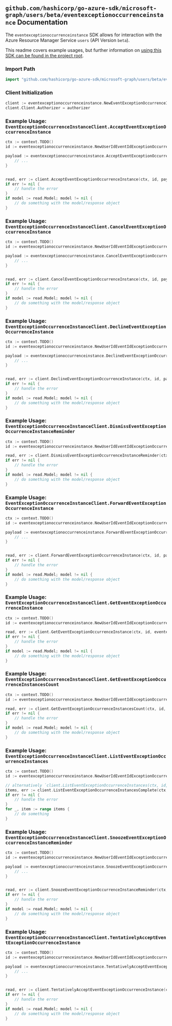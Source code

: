 
## `github.com/hashicorp/go-azure-sdk/microsoft-graph/users/beta/eventexceptionoccurrenceinstance` Documentation

The `eventexceptionoccurrenceinstance` SDK allows for interaction with the Azure Resource Manager Service `users` (API Version `beta`).

This readme covers example usages, but further information on [using this SDK can be found in the project root](https://github.com/hashicorp/go-azure-sdk/tree/main/docs).

### Import Path

```go
import "github.com/hashicorp/go-azure-sdk/microsoft-graph/users/beta/eventexceptionoccurrenceinstance"
```


### Client Initialization

```go
client := eventexceptionoccurrenceinstance.NewEventExceptionOccurrenceInstanceClientWithBaseURI("https://management.azure.com")
client.Client.Authorizer = authorizer
```


### Example Usage: `EventExceptionOccurrenceInstanceClient.AcceptEventExceptionOccurrenceInstance`

```go
ctx := context.TODO()
id := eventexceptionoccurrenceinstance.NewUserIdEventIdExceptionOccurrenceIdInstanceID("userIdValue", "eventIdValue", "eventId1Value", "eventId2Value")

payload := eventexceptionoccurrenceinstance.AcceptEventExceptionOccurrenceInstanceRequest{
	// ...
}


read, err := client.AcceptEventExceptionOccurrenceInstance(ctx, id, payload)
if err != nil {
	// handle the error
}
if model := read.Model; model != nil {
	// do something with the model/response object
}
```


### Example Usage: `EventExceptionOccurrenceInstanceClient.CancelEventExceptionOccurrenceInstance`

```go
ctx := context.TODO()
id := eventexceptionoccurrenceinstance.NewUserIdEventIdExceptionOccurrenceIdInstanceID("userIdValue", "eventIdValue", "eventId1Value", "eventId2Value")

payload := eventexceptionoccurrenceinstance.CancelEventExceptionOccurrenceInstanceRequest{
	// ...
}


read, err := client.CancelEventExceptionOccurrenceInstance(ctx, id, payload)
if err != nil {
	// handle the error
}
if model := read.Model; model != nil {
	// do something with the model/response object
}
```


### Example Usage: `EventExceptionOccurrenceInstanceClient.DeclineEventExceptionOccurrenceInstance`

```go
ctx := context.TODO()
id := eventexceptionoccurrenceinstance.NewUserIdEventIdExceptionOccurrenceIdInstanceID("userIdValue", "eventIdValue", "eventId1Value", "eventId2Value")

payload := eventexceptionoccurrenceinstance.DeclineEventExceptionOccurrenceInstanceRequest{
	// ...
}


read, err := client.DeclineEventExceptionOccurrenceInstance(ctx, id, payload)
if err != nil {
	// handle the error
}
if model := read.Model; model != nil {
	// do something with the model/response object
}
```


### Example Usage: `EventExceptionOccurrenceInstanceClient.DismissEventExceptionOccurrenceInstanceReminder`

```go
ctx := context.TODO()
id := eventexceptionoccurrenceinstance.NewUserIdEventIdExceptionOccurrenceIdInstanceID("userIdValue", "eventIdValue", "eventId1Value", "eventId2Value")

read, err := client.DismissEventExceptionOccurrenceInstanceReminder(ctx, id)
if err != nil {
	// handle the error
}
if model := read.Model; model != nil {
	// do something with the model/response object
}
```


### Example Usage: `EventExceptionOccurrenceInstanceClient.ForwardEventExceptionOccurrenceInstance`

```go
ctx := context.TODO()
id := eventexceptionoccurrenceinstance.NewUserIdEventIdExceptionOccurrenceIdInstanceID("userIdValue", "eventIdValue", "eventId1Value", "eventId2Value")

payload := eventexceptionoccurrenceinstance.ForwardEventExceptionOccurrenceInstanceRequest{
	// ...
}


read, err := client.ForwardEventExceptionOccurrenceInstance(ctx, id, payload)
if err != nil {
	// handle the error
}
if model := read.Model; model != nil {
	// do something with the model/response object
}
```


### Example Usage: `EventExceptionOccurrenceInstanceClient.GetEventExceptionOccurrenceInstance`

```go
ctx := context.TODO()
id := eventexceptionoccurrenceinstance.NewUserIdEventIdExceptionOccurrenceIdInstanceID("userIdValue", "eventIdValue", "eventId1Value", "eventId2Value")

read, err := client.GetEventExceptionOccurrenceInstance(ctx, id, eventexceptionoccurrenceinstance.DefaultGetEventExceptionOccurrenceInstanceOperationOptions())
if err != nil {
	// handle the error
}
if model := read.Model; model != nil {
	// do something with the model/response object
}
```


### Example Usage: `EventExceptionOccurrenceInstanceClient.GetEventExceptionOccurrenceInstancesCount`

```go
ctx := context.TODO()
id := eventexceptionoccurrenceinstance.NewUserIdEventIdExceptionOccurrenceID("userIdValue", "eventIdValue", "eventId1Value")

read, err := client.GetEventExceptionOccurrenceInstancesCount(ctx, id, eventexceptionoccurrenceinstance.DefaultGetEventExceptionOccurrenceInstancesCountOperationOptions())
if err != nil {
	// handle the error
}
if model := read.Model; model != nil {
	// do something with the model/response object
}
```


### Example Usage: `EventExceptionOccurrenceInstanceClient.ListEventExceptionOccurrenceInstances`

```go
ctx := context.TODO()
id := eventexceptionoccurrenceinstance.NewUserIdEventIdExceptionOccurrenceID("userIdValue", "eventIdValue", "eventId1Value")

// alternatively `client.ListEventExceptionOccurrenceInstances(ctx, id, eventexceptionoccurrenceinstance.DefaultListEventExceptionOccurrenceInstancesOperationOptions())` can be used to do batched pagination
items, err := client.ListEventExceptionOccurrenceInstancesComplete(ctx, id, eventexceptionoccurrenceinstance.DefaultListEventExceptionOccurrenceInstancesOperationOptions())
if err != nil {
	// handle the error
}
for _, item := range items {
	// do something
}
```


### Example Usage: `EventExceptionOccurrenceInstanceClient.SnoozeEventExceptionOccurrenceInstanceReminder`

```go
ctx := context.TODO()
id := eventexceptionoccurrenceinstance.NewUserIdEventIdExceptionOccurrenceIdInstanceID("userIdValue", "eventIdValue", "eventId1Value", "eventId2Value")

payload := eventexceptionoccurrenceinstance.SnoozeEventExceptionOccurrenceInstanceReminderRequest{
	// ...
}


read, err := client.SnoozeEventExceptionOccurrenceInstanceReminder(ctx, id, payload)
if err != nil {
	// handle the error
}
if model := read.Model; model != nil {
	// do something with the model/response object
}
```


### Example Usage: `EventExceptionOccurrenceInstanceClient.TentativelyAcceptEventExceptionOccurrenceInstance`

```go
ctx := context.TODO()
id := eventexceptionoccurrenceinstance.NewUserIdEventIdExceptionOccurrenceIdInstanceID("userIdValue", "eventIdValue", "eventId1Value", "eventId2Value")

payload := eventexceptionoccurrenceinstance.TentativelyAcceptEventExceptionOccurrenceInstanceRequest{
	// ...
}


read, err := client.TentativelyAcceptEventExceptionOccurrenceInstance(ctx, id, payload)
if err != nil {
	// handle the error
}
if model := read.Model; model != nil {
	// do something with the model/response object
}
```

